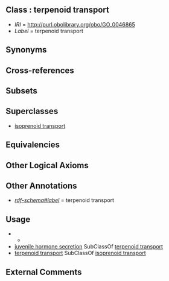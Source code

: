 
## Class : terpenoid transport

 * *IRI* = http://purl.obolibrary.org/obo/GO_0046865
 * *Label* = terpenoid transport

## Synonyms


## Cross-references


## Subsets


## Superclasses

 * [isoprenoid transport](../../GO/64/GO_0046864.md)

## Equivalencies


## Other Logical Axioms


## Other Annotations

 * *[rdf-schema#label](../../el/rdf-schema#label.md)* = terpenoid transport

## Usage

 * -
 * [juvenile hormone secretion](../../GO/43/GO_0045443.md) SubClassOf [terpenoid transport](../../GO/65/GO_0046865.md)
 * [terpenoid transport](../../GO/65/GO_0046865.md) SubClassOf [isoprenoid transport](../../GO/64/GO_0046864.md)

## External Comments

